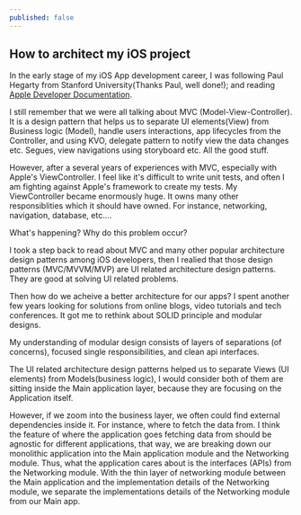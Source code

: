 ```yaml
---
published: false
---
```

## How to architect my iOS project

In the early stage of my iOS App development career, I was following Paul Hegarty from Stanford University(Thanks Paul, well done!); and reading [Apple Developer Documentation](https://developer.apple.com/library/archive/referencelibrary/GettingStarted/DevelopiOSAppsSwift/). 

I still remember that we were all talking about MVC (Model-View-Controller). It is a design pattern that helps us to separate UI elements(View) from Business logic (Model), handle users interactions, app lifecycles from the Controller, and using KVO, delegate pattern to notify view the data changes etc. Segues, view navigations using storyboard etc. All the good stuff.

However, after a several years of experiences with MVC, especially with Apple's ViewController. I feel like it's difficult to write unit tests, and often I am fighting against Apple's framework to create my tests. My ViewController became enormously huge. It owns many other responsiblities which it should have owned. For instance, networking, navigation, database, etc....

What's happening? Why do this problem occur?

I took a step back to read about MVC and many other popular architecture design patterns among iOS developers, then I realied that those design patterns (MVC/MVVM/MVP) are UI related architecture design patterns. They are good at solving UI related problems.

Then how do we acheive a better architecture for our apps? I spent another few years looking for solutions from online blogs, video tutorials and tech conferences. It got me to rethink about SOLID principle and modular designs. 

My understanding of modular design consists of layers of separations (of concerns), focused single responsibilities, and clean api interfaces.

The UI related architecture design patterns helped us to separate Views (UI elements) from Models(business logic), I would consider both of them are sitting inside the Main application layer, because they are focusing on the Application itself.

However, if we zoom into the business layer, we often could find external dependencies inside it. For instance, where to fetch the data from. I think the feature of where the application goes fetching data from should be agnostic for different applications, that way, we are breaking down our monolithic application into the Main application module and the Networking module. Thus, what the application cares about is the interfaces (APIs) from the Networking module. With the thin layer of networking module between the Main application and the implementation details of the Networking module, we separate the implementations details of the Networking module from our Main app.
